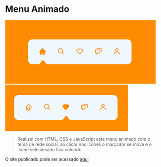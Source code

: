 # Menu Animado


<img src="Screenshot_4.png" alt="imagem menu animado com tema de rede social">
<img src="Screenshot_1.png" alt="imagem menu animado com tema de rede social">

> Realizei com HTML, CSS e JavaScript este menu animado com o tema de rede social, ao clicar nos ícones o marcador se move e o ícone selecionado fica colorido. 

O site publicado pode ser acessado [aqui](https://marcellemarichal.github.io/animated-menu/)
